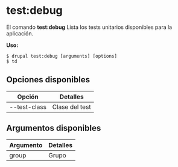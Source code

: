 # test:debug
El comando **test:debug** Lista los tests unitarios disponibles para la aplicación.

**Uso:**
```
$ drupal test:debug [arguments] [options] 
$ td  
```

## Opciones disponibles
Opción | Detalles
-------|-------------
--test-class | Clase del test

## Argumentos disponibles
Argumento | Detalles
---------|-------------
group | Grupo
